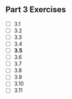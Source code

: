 ## Part 3 Exercises
- [ ] 3.1
- [ ] 3.2
- [ ] 3.3
- [ ] 3.4
- [ ] **3.5**
- [ ] 3.6
- [ ] 3.7
- [ ] 3.8
- [ ] 3.9
- [ ] 3.10
- [ ] 3.11
